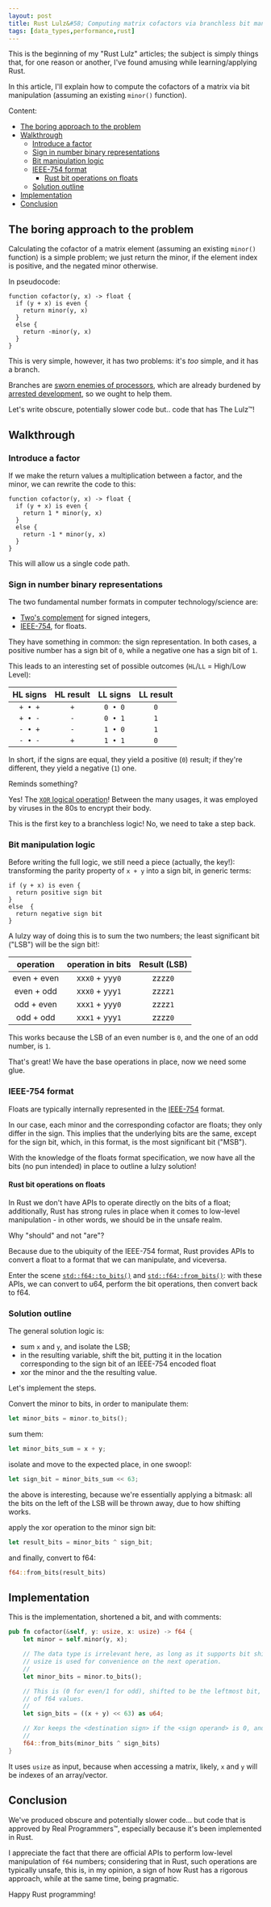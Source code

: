 ```yaml
---
layout: post
title: Rust Lulz&#58; Computing matrix cofactors via branchless bit manipulation
tags: [data_types,performance,rust]
---
```


This is the beginning of my "Rust Lulz" articles; the subject is simply things that, for one reason or another, I've found amusing while learning/applying Rust.

In this article, I'll explain how to compute the cofactors of a matrix via bit manipulation (assuming an existing `minor()` function).

Content:

- [The boring approach to the problem](/Rust-lulz-computing-matrix-cofactors-via-branchless-bit-manipulation#the-boring-approach-to-the-problem)
- [Walkthrough](/Rust-lulz-computing-matrix-cofactors-via-branchless-bit-manipulation#walkthrough)
  - [Introduce a factor](/Rust-lulz-computing-matrix-cofactors-via-branchless-bit-manipulation#introduce-a-factor)
  - [Sign in number binary representations](/Rust-lulz-computing-matrix-cofactors-via-branchless-bit-manipulation#sign-in-number-binary-representations)
  - [Bit manipulation logic](/Rust-lulz-computing-matrix-cofactors-via-branchless-bit-manipulation#bit-manipulation-logic)
  - [IEEE-754 format](/Rust-lulz-computing-matrix-cofactors-via-branchless-bit-manipulation#ieee-754-format)
    - [Rust bit operations on floats](/Rust-lulz-computing-matrix-cofactors-via-branchless-bit-manipulation#rust-bit-operations-on-floats)
  - [Solution outline](/Rust-lulz-computing-matrix-cofactors-via-branchless-bit-manipulation#solution-outline)
- [Implementation](/Rust-lulz-computing-matrix-cofactors-via-branchless-bit-manipulation#implementation)
- [Conclusion](/Rust-lulz-computing-matrix-cofactors-via-branchless-bit-manipulation#conclusion)

## The boring approach to the problem

Calculating the cofactor of a matrix element (assuming an existing `minor()` function) is a simple problem; we just return the minor, if the element index is positive, and the negated minor otherwise.

In pseudocode:

```
function cofactor(y, x) -> float {
  if (y + x) is even {
    return minor(y, x)
  }
  else {
    return -minor(y, x)
  }
}
```

This is very simple, however, it has two problems: it's _too_ simple, and it has a branch.

Branches are [sworn enemies of processors](https://stackoverflow.com/a/11227902), which are already burdened by [arrested development](https://web.archive.org/web/20201014050811/https://community.cadence.com/cfs-file/__key/communityserver-blogs-components-weblogfiles/00-00-00-01-06/2313.processorperf.jpg), so we ought to help them.

Let's write obscure, potentially slower code but.. code that has The Lulz™!

## Walkthrough

### Introduce a factor

If we make the return values a multiplication between a factor, and the minor, we can rewrite the code to this:

```
function cofactor(y, x) -> float {
  if (y + x) is even {
    return 1 * minor(y, x)
  }
  else {
    return -1 * minor(y, x)
  }
}
```

This will allow us a single code path.

### Sign in number binary representations

The two fundamental number formats in computer technology/science are:

- [Two's complement](https://en.wikipedia.org/wiki/Signed_number_representations#Two's_complement) for signed integers,
- [IEEE-754](https://en.wikipedia.org/wiki/IEEE_754), for floats.

They have something in common: the sign representation. In both cases, a positive number has a sign bit of `0`, while a negative one has a sign bit of `1`.

This leads to an interesting set of possible outcomes (`HL`/`LL` = High/Low Level):

| HL signs | HL result | LL signs | LL result |
| :------: | :-------: | :------: | :-------: |
| `+ • +`  |    `+`    | `0 • 0`  |    `0`    |
| `+ • -`  |    `-`    | `0 • 1`  |    `1`    |
| `- • +`  |    `-`    | `1 • 0`  |    `1`    |
| `- • -`  |    `+`    | `1 • 1`  |    `0`    |

In short, if the signs are equal, they yield a positive (`0`) result; if they're different, they yield a negative (`1`) one.

Reminds something?

Yes! The [`XOR` logical operation](https://en.wikipedia.org/wiki/Exclusive_or)! Between the many usages, it was employed by viruses in the 80s to encrypt their body.

This is the first key to a branchless logic! No, we need to take a step back.

### Bit manipulation logic

Before writing the full logic, we still need a piece (actually, the key!): transforming the parity property of `x + y` into a sign bit, in generic terms:

```
if (y + x) is even {
  return positive sign bit
}
else  {
  return negative sign bit
}
```

A lulzy way of doing this is to sum the two numbers; the least significant bit ("LSB") will be the sign bit!:

|  operation  | operation in bits | Result (LSB) |
| :---------: | :---------------: | :----------: |
| even + even |  xxx`0` + yyy`0`  |   zzzz`0`    |
| even + odd  |  xxx`0` + yyy`1`  |   zzzz`1`    |
| odd + even  |  xxx`1` + yyy`0`  |   zzzz`1`    |
|  odd + odd  |  xxx`1` + yyy`1`  |   zzzz`0`    |

This works because the LSB of an even number is `0`, and the one of an odd number, is `1`.

That's great! We have the base operations in place, now we need some glue.

### IEEE-754 format

Floats are typically internally represented in the [IEEE-754](https://en.wikipedia.org/wiki/IEEE_754) format.

In our case, each minor and the corresponding cofactor are floats; they only differ in the sign. This implies that the underlying bits are the same, except for the sign bit, which, in this format, is the most significant bit ("MSB").

With the knowledge of the floats format specification, we now have all the bits (no pun intended) in place to outline a lulzy solution!

#### Rust bit operations on floats

In Rust we don't have APIs to operate directly on the bits of a float; additionally, Rust has strong rules in place when it comes to low-level manipulation - in other words, we should be in the unsafe realm.

Why "should" and not "are"?

Because due to the ubiquity of the IEEE-754 format, Rust provides APIs to convert a float to a format that we can manipulate, and viceversa.

Enter the scene [`std::f64::to_bits()`](https://doc.rust-lang.org/std/primitive.f64.html#method.to_bits) and [`std::f64::from_bits()`](https://doc.rust-lang.org/std/primitive.f64.html#method.from_bits): with these APIs, we can convert to u64, perform the bit operations, then convert back to f64.

### Solution outline

The general solution logic is:

- sum `x` and `y`, and isolate the LSB;
- in the resulting variable, shift the bit, putting it in the location corresponding to the sign bit of an IEEE-754 encoded float
- xor the minor and the the resulting value.

Let's implement the steps.

Convert the minor to bits, in order to manipulate them:

```rust
let minor_bits = minor.to_bits();
```

sum them:

```rust
let minor_bits_sum = x + y;
```

isolate and move to the expected place, in one swoop!:

```rust
let sign_bit = minor_bits_sum << 63;
```

the above is interesting, because we're essentially applying a bitmask: all the bits on the left of the LSB will be thrown away, due to how shifting works.

apply the xor operation to the minor sign bit:

```rust
let result_bits = minor_bits ^ sign_bit;
```

and finally, convert to f64:

```rust
f64::from_bits(result_bits)
```

## Implementation

This is the implementation, shortened a bit, and with comments:

```rust
pub fn cofactor(&self, y: usize, x: usize) -> f64 {
    let minor = self.minor(y, x);

    // The data type is irrelevant here, as long as it supports bit shifts (float doesn't).
    // usize is used for convenience on the next operation.
    //
    let minor_bits = minor.to_bits();

    // This is (0 for even/1 for odd), shifted to be the leftmost bit, so that it's in the sign position
    // of f64 values.
    //
    let sign_bits = ((x + y) << 63) as u64;

    // Xor keeps the <destination sign> if the <sign operand> is 0, and changes it, if the <sign operand> is 1.
    //
    f64::from_bits(minor_bits ^ sign_bits)
}
```

It uses `usize` as input, because when accessing a matrix, likely, `x` and `y` will be indexes of an array/vector.

## Conclusion

We've produced obscure and potentially slower code... but code that is approved by Real Programmers™, especially because it's been implemented in Rust.

I appreciate the fact that there are official APIs to perform low-level manipulation of `f64` numbers; considering that in Rust, such operations are typically unsafe, this is, in my opinion, a sign of how Rust has a rigorous approach, while at the same time, being pragmatic.

Happy Rust programming!

